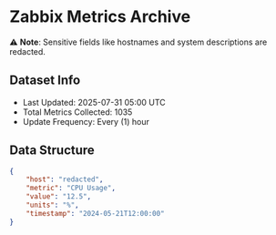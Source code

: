 # Zabbix Metrics Archive

⚠️ **Note**: Sensitive fields like hostnames and system descriptions are redacted.

## Dataset Info
- Last Updated: 2025-07-31 05:00 UTC
- Total Metrics Collected: 1035
- Update Frequency: Every (1) hour

## Data Structure
```json
{
    "host": "redacted",
    "metric": "CPU Usage",
    "value": "12.5",
    "units": "%",
    "timestamp": "2024-05-21T12:00:00"
}
```
